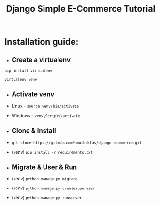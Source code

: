 <br/>
  <h1 align="center">
    Django Simple E-Commerce Tutorial 
  </h1>
<br/>

# Installation guide:

- ## Create a virtualenv
```Shell
pip install virtualenv
```
```Shell
virtualenv venv
```

- ## Activate venv
- Linux - ``` source venv/bin/activate ```
- Windows - ``` venv\Scripts\activate ```

- ## Clone & Install
- ``` git clone https://github.com/umutbektas/django-ecommerce.git ```
- (venv) ``` pip install -r requirements.txt ```

- ## Migrate & User & Run
- (venv) ``` python manage.py migrate ```
- (venv) ``` python manage.py createsuperuser ```
- (venv) ``` python manage.py runserver ```
